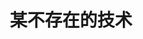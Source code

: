 ---
title: 某不存在的技术
description: 
slug: tech
image: background.svg
style:
  background: "#0177b8"
  color: "#fff"
---